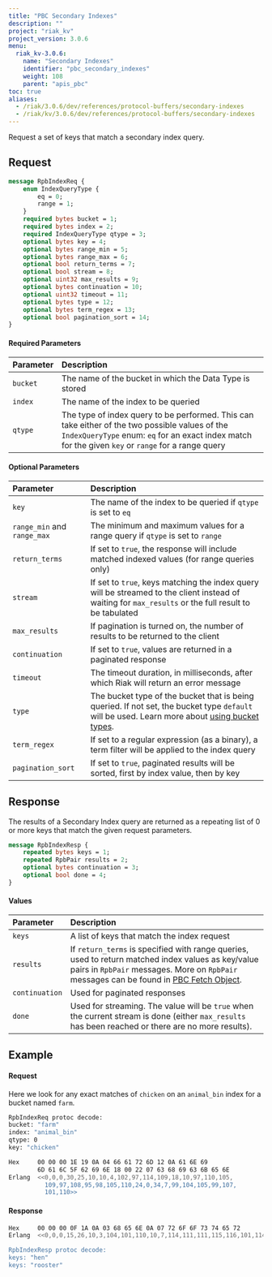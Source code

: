 ```yaml
---
title: "PBC Secondary Indexes"
description: ""
project: "riak_kv"
project_version: 3.0.6
menu:
  riak_kv-3.0.6:
    name: "Secondary Indexes"
    identifier: "pbc_secondary_indexes"
    weight: 108
    parent: "apis_pbc"
toc: true
aliases:
  - /riak/3.0.6/dev/references/protocol-buffers/secondary-indexes
  - /riak/kv/3.0.6/dev/references/protocol-buffers/secondary-indexes
---
```


Request a set of keys that match a secondary index query.

## Request

```protobuf
message RpbIndexReq {
    enum IndexQueryType {
        eq = 0;
        range = 1;
    }
    required bytes bucket = 1;
    required bytes index = 2;
    required IndexQueryType qtype = 3;
    optional bytes key = 4;
    optional bytes range_min = 5;
    optional bytes range_max = 6;
    optional bool return_terms = 7;
    optional bool stream = 8;
    optional uint32 max_results = 9;
    optional bytes continuation = 10;
    optional uint32 timeout = 11;
    optional bytes type = 12;
    optional bytes term_regex = 13;
    optional bool pagination_sort = 14;
}
```

#### Required Parameters

Parameter | Description
:---------|:-----------
`bucket` | The name of the bucket in which the Data Type is stored
`index` | The name of the index to be queried
`qtype` | The type of index query to be performed. This can take either of the two possible values of the `IndexQueryType` enum: `eq` for an exact index match for the given `key` or `range` for a range query

#### Optional Parameters

Parameter | Description
:---------|:-----------
`key` | The name of the index to be queried if `qtype` is set to `eq`
`range_min` and `range_max` | The minimum and maximum values for a range query if `qtype` is set to `range`
`return_terms` | If set to `true`, the response will include matched indexed values (for range queries only)
`stream` | If set to `true`, keys matching the index query will be streamed to the client instead of waiting for `max_results` or the full result to be tabulated
`max_results` | If pagination is turned on, the number of results to be returned to the client
`continuation` | If set to `true`, values are returned in a paginated response
`timeout` | The timeout duration, in milliseconds, after which Riak will return an error message
`type` | The bucket type of the bucket that is being queried. If not set, the bucket type `default` will be used. Learn more about [using bucket types]({{<baseurl>}}riak/kv/3.0.6/developing/usage/bucket-types).
`term_regex` | If set to a regular expression (as a binary), a term filter will be applied to the index query
`pagination_sort` | If set to `true`, paginated results will be sorted, first by index value, then by key

## Response

The results of a Secondary Index query are returned as a repeating list
of 0 or more keys that match the given request parameters.

```protobuf
message RpbIndexResp {
    repeated bytes keys = 1;
    repeated RpbPair results = 2;
    optional bytes continuation = 3;
    optional bool done = 4;
}
```

#### Values

Parameter | Description
:---------|:-----------
`keys` | A list of keys that match the index request
`results` | If `return_terms` is specified with range queries, used to return matched index values as key/value pairs in `RpbPair` messages. More on `RpbPair` messages can be found in [PBC Fetch Object]({{<baseurl>}}riak/kv/3.0.6/developing/api/protocol-buffers/fetch-object).
`continuation` | Used for paginated responses
`done` | Used for streaming. The value will be `true` when the current stream is done (either `max_results` has been reached or there are no more results).

## Example

#### Request

Here we look for any exact matches of `chicken` on an `animal_bin` index
for a bucket named `farm`.

```bash
RpbIndexReq protoc decode:
bucket: "farm"
index: "animal_bin"
qtype: 0
key: "chicken"

Hex     00 00 00 1E 19 0A 04 66 61 72 6D 12 0A 61 6E 69
        6D 61 6C 5F 62 69 6E 18 00 22 07 63 68 69 63 6B 65 6E
Erlang  <<0,0,0,30,25,10,10,4,102,97,114,109,18,10,97,110,105,
          109,97,108,95,98,105,110,24,0,34,7,99,104,105,99,107,
          101,110>>
```

#### Response

```bash
Hex     00 00 00 0F 1A 0A 03 68 65 6E 0A 07 72 6F 6F 73 74 65 72
Erlang  <<0,0,0,15,26,10,3,104,101,110,10,7,114,111,111,115,116,101,114>>

RpbIndexResp protoc decode:
keys: "hen"
keys: "rooster"
```

